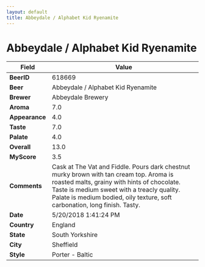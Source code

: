 ```yaml
---
layout: default
title: Abbeydale / Alphabet Kid Ryenamite
---
```


# Abbeydale / Alphabet Kid Ryenamite

| Field         | Value     |
|---------------|-----------|
| **BeerID** | 618669 |
| **Beer** | Abbeydale / Alphabet Kid Ryenamite |
| **Brewer** | Abbeydale Brewery |
| **Aroma** | 7.0 |
| **Appearance** | 4.0 |
| **Taste** | 7.0 |
| **Palate** | 4.0 |
| **Overall** | 13.0 |
| **MyScore** | 3.5 |
| **Comments** | Cask at The Vat and Fiddle. Pours dark chestnut murky brown with tan cream top. Aroma is roasted malts, grainy with hints of chocolate. Taste is medium sweet with a treacly quality. Palate is medium bodied, oily texture, soft carbonation, long finish. Tasty. |
| **Date** | 5/20/2018 1:41:24 PM |
| **Country** | England |
| **State** | South Yorkshire |
| **City** | Sheffield |
| **Style** | Porter - Baltic |
